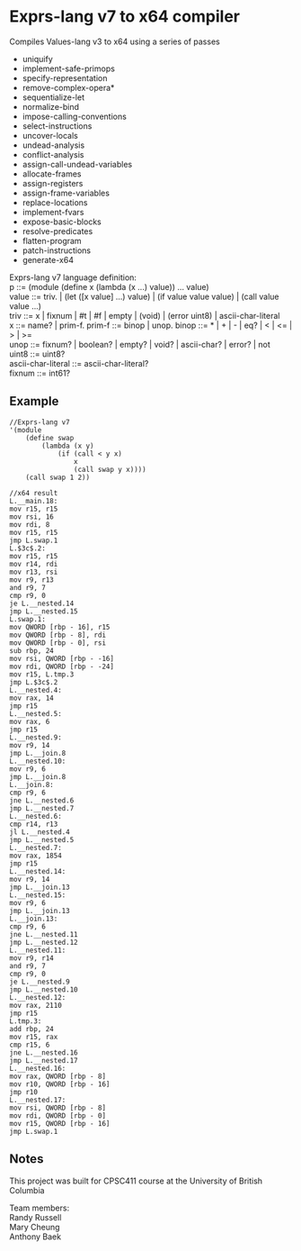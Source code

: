 # Exprs-lang v7 to x64 compiler

Compiles Values-lang v3 to x64 using a series of passes

-   uniquify
-   implement-safe-primops
-   specify-representation
-   remove-complex-opera\*
-   sequentialize-let
-   normalize-bind
-   impose-calling-conventions
-   select-instructions
-   uncover-locals
-   undead-analysis
-   conflict-analysis
-   assign-call-undead-variables
-   allocate-frames
-   assign-registers
-   assign-frame-variables
-   replace-locations
-   implement-fvars
-   expose-basic-blocks
-   resolve-predicates
-   flatten-program
-   patch-instructions
-   generate-x64

Exprs-lang v7 language definition:  
p ::= (module (define x (lambda (x ...) value)) ... value)  
value ::= triv. | (let ([x value] ...) value)  | (if value value value)  | (call value value ...)  
triv ::= x  | fixnum  | #t  | #f  | empty  | (void)  | (error uint8)  | ascii-char-literal  
x ::= name?  | prim-f. 
prim-f ::= binop  | unop. 
binop ::= \*  | +  | -  | eq?  | <  | <=  | >  | >=  
unop ::= fixnum?  | boolean?  | empty?  | void?  | ascii-char?  | error?  | not  
uint8 ::= uint8?  
ascii-char-literal ::= ascii-char-literal?  
fixnum ::= int61?  

## Example

```
//Exprs-lang v7
'(module
    (define swap
        (lambda (x y)
            (if (call < y x)
                x
                (call swap y x))))
    (call swap 1 2))

//x64 result
L.__main.18:
mov r15, r15
mov rsi, 16
mov rdi, 8
mov r15, r15
jmp L.swap.1
L.$3c$.2:
mov r15, r15
mov r14, rdi
mov r13, rsi
mov r9, r13
and r9, 7
cmp r9, 0
je L.__nested.14
jmp L.__nested.15
L.swap.1:
mov QWORD [rbp - 16], r15
mov QWORD [rbp - 8], rdi
mov QWORD [rbp - 0], rsi
sub rbp, 24
mov rsi, QWORD [rbp - -16]
mov rdi, QWORD [rbp - -24]
mov r15, L.tmp.3
jmp L.$3c$.2
L.__nested.4:
mov rax, 14
jmp r15
L.__nested.5:
mov rax, 6
jmp r15
L.__nested.9:
mov r9, 14
jmp L.__join.8
L.__nested.10:
mov r9, 6
jmp L.__join.8
L.__join.8:
cmp r9, 6
jne L.__nested.6
jmp L.__nested.7
L.__nested.6:
cmp r14, r13
jl L.__nested.4
jmp L.__nested.5
L.__nested.7:
mov rax, 1854
jmp r15
L.__nested.14:
mov r9, 14
jmp L.__join.13
L.__nested.15:
mov r9, 6
jmp L.__join.13
L.__join.13:
cmp r9, 6
jne L.__nested.11
jmp L.__nested.12
L.__nested.11:
mov r9, r14
and r9, 7
cmp r9, 0
je L.__nested.9
jmp L.__nested.10
L.__nested.12:
mov rax, 2110
jmp r15
L.tmp.3:
add rbp, 24
mov r15, rax
cmp r15, 6
jne L.__nested.16
jmp L.__nested.17
L.__nested.16:
mov rax, QWORD [rbp - 8]
mov r10, QWORD [rbp - 16]
jmp r10
L.__nested.17:
mov rsi, QWORD [rbp - 8]
mov rdi, QWORD [rbp - 0]
mov r15, QWORD [rbp - 16]
jmp L.swap.1
```

## Notes

This project was built for CPSC411 course at the University of British Columbia

Team members:  
Randy Russell  
Mary Cheung  
Anthony Baek
